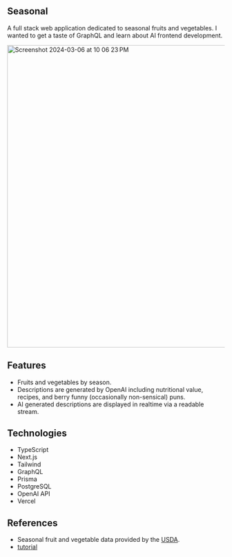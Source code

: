 ## Seasonal

A full stack web application dedicated to seasonal fruits and vegetables. I wanted to get a taste of GraphQL and learn about AI frontend development.

<img width="700" alt="Screenshot 2024-03-06 at 10 06 23 PM" src="https://github.com/stella0000000/seasonal/assets/112890821/a1d8aa89-b2b1-4b7b-af92-fff1975f5e30">


## Features

- Fruits and vegetables by season.
- Descriptions are generated by OpenAI including nutritional value, recipes, and berry funny (occasionally non-sensical) puns.
- AI generated descriptions are displayed in realtime via a readable stream.

## Technologies

- TypeScript
- Next.js
- Tailwind
- GraphQL
- Prisma
- PostgreSQL
- OpenAI API
- Vercel

## References

- Seasonal fruit and vegetable data provided by the [USDA](https://snaped.fns.usda.gov/resources/nutrition-education-materials/seasonal-produce-guide).
- [tutorial](https://www.youtube.com/watch?v=KiWClrSVgfU)
